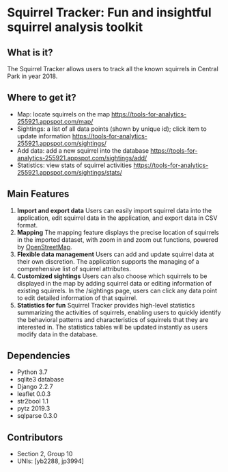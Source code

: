 # Squirrel Tracker: Fun and insightful squirrel analysis toolkit


## What is it?
The Squirrel Tracker allows users to track all the known squirrels in Central Park in year 2018. 


## Where to get it?
- Map: locate squirrels on the map https://tools-for-analytics-255921.appspot.com/map/
- Sightings: a list of all data points (shown by unique id); click item to update information https://tools-for-analytics-255921.appspot.com/sightings/
- Add data: add a new squirrel into the database https://tools-for-analytics-255921.appspot.com/sightings/add/
- Statistics: view stats of squirrel activities https://tools-for-analytics-255921.appspot.com/sightings/stats/


## Main Features
1. **Import and export data**
Users can easily import squirrel data into the application, edit squirrel data in the application, and export data in CSV format.
2. **Mapping**
The mapping feature displays the precise location of squirrels in the imported dataset, with zoom in and zoom out functions, powered by [OpenStreetMap](https://www.openstreetmap.org/about/). 
3. **Flexible data management**
Users can add and update squirrel data at their own discretion. The application supports the managing of a comprehensive list of squirrel attributes.
3. **Customized sightings**
Users can also choose which squirrels to be displayed in the map by adding squirrel data or editing information of existing squirrels. In the /sightings page, users can click any data point to edit detailed information of that squirrel.
4. **Statistics for fun**
Squirrel Tracker provides high-level statistics summarizing the activities of squirrels, enabling users to quickly identify the behavioral patterns and characteristics of squirrels that they are interested in. The statistics tables will be updated instantly as users modify data in the database.


## Dependencies
- Python 3.7
- sqlite3 database
- Django 2.2.7
- leaflet 0.0.3
- str2bool 1.1
- pytz 2019.3
- sqlparse 0.3.0


## Contributors
- Section 2, Group 10
- UNIs: [yb2288, jp3994]


